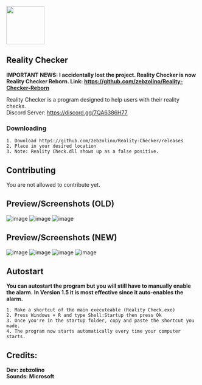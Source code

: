 <img src="https://user-images.githubusercontent.com/47001560/166706710-5b400d9d-1e99-4072-90c2-55fa9d1ed5d3.png" width="100" height="100" />

Reality Checker
----------
****IMPORTANT NEWS: I accidentally lost the project. Reality Checker is now Reality Checker Reborn. Link: https://github.com/zebzolino/Reality-Checker-Reborn****

Reality Checker is a program designed to help users with their reality checks.
<br>
Discord Server: https://discord.gg/7QA6386H77


### Downloading 
    
    1. Download https://github.com/zebzolino/Reality-Checker/releases
    2. Place in your desired location
    3. Note: Reality Check.dll shows up as a false positive.

Contributing
------------
You are not allowed to contribute yet.


Preview/Screenshots (OLD)
------------
![image](https://user-images.githubusercontent.com/47001560/167202088-7b7ab5d5-86d1-4ac8-a055-c570b059c502.png)
![image](https://user-images.githubusercontent.com/47001560/167202134-5d6b5d92-fbc4-47f9-b028-c27b0e724a4e.png)
![image](https://user-images.githubusercontent.com/47001560/167202192-20fb2758-03bb-47bf-8977-5f99dbc9adde.png)

Preview/Screenshots (NEW)
------------
![image](https://user-images.githubusercontent.com/47001560/167201817-cc6a7c61-d3db-45a6-8b20-364b177d4f2e.png)
![image](https://user-images.githubusercontent.com/47001560/167201893-f9067a7f-6fbd-4bad-ac26-b0893e4bcbc9.png)
![image](https://user-images.githubusercontent.com/47001560/167201980-07c18551-3b87-4703-95e9-65adc884abc6.png)
![image](https://user-images.githubusercontent.com/47001560/167202270-cdcbfca8-47f8-458c-a624-a058dc8fca84.png)



Autostart
------------
**You can autostart the program but you will still have to manually enable the alarm.**
**In Version 1.5 it is most effective since it auto-enables the alarm.**

    1. Make a shortcut of the main executeable (Reality Check.exe)
    2. Press Windows + R and type Shell:Startup then press Ok
    3. Once you're in the startup folder, copy and paste the shortcut you made.
    4. The program now starts automatically every time your computer starts.
    
    
Credits:
------------
**Dev: zebzolino**
<br/>
**Sounds: Microsoft**
